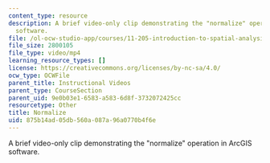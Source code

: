 ```yaml
---
content_type: resource
description: A brief video-only clip demonstrating the "normalize" operation in ArcGIS
  software.
file: /ol-ocw-studio-app/courses/11-205-introduction-to-spatial-analysis-fall-2019/875b14ad05db560a087a96a0770b4f6e_MIT11_205F19_normalize.mp4
file_size: 2800105
file_type: video/mp4
learning_resource_types: []
license: https://creativecommons.org/licenses/by-nc-sa/4.0/
ocw_type: OCWFile
parent_title: Instructional Videos
parent_type: CourseSection
parent_uid: 9e0b03e1-6583-a583-6d8f-3732072425cc
resourcetype: Other
title: Normalize
uid: 875b14ad-05db-560a-087a-96a0770b4f6e
---
```

A brief video-only clip demonstrating the "normalize" operation in ArcGIS software.